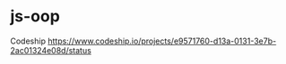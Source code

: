 js-oop
======

Codeship
https://www.codeship.io/projects/e9571760-d13a-0131-3e7b-2ac01324e08d/status
